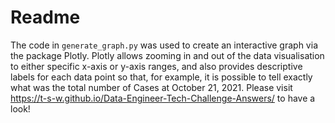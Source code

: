 # Readme

The code in `generate_graph.py` was used to create an interactive graph via the package Plotly. Plotly allows zooming in and out of the data visualisation to either specific x-axis or y-axis ranges, and also provides descriptive labels for each data point so that, for example, it is possible to tell exactly what was the total number of Cases at October 21, 2021. Please visit https://t-s-w.github.io/Data-Engineer-Tech-Challenge-Answers/ to have a look!